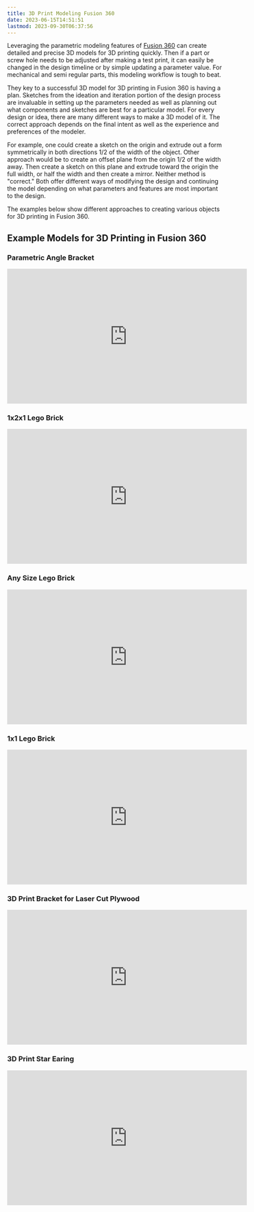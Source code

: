 ```yaml
---
title: 3D Print Modeling Fusion 360
date: 2023-06-15T14:51:51
lastmod: 2023-09-30T06:37:56
---
```


Leveraging the parametric modeling features of [Fusion 360](../../3d-modeling/fusion-360/fusion-360.md) can create detailed and precise 3D models for 3D printing quickly. Then if a part or screw hole needs to be adjusted after making a test print, it can easily be changed in the design timeline or by simple updating a parameter value. For mechanical and semi regular parts, this modeling workflow is tough to beat.

They key to a successful 3D model for 3D printing in Fusion 360 is having a plan. Sketches from the ideation and iteration portion of the design process are invaluable in setting up the parameters needed as well as planning out what components and sketches are best for a particular model. For every design or idea, there are many different ways to make a 3D model of it. The correct approach depends on the final intent as well as the experience and preferences of the modeler.

For example, one could create a sketch on the origin and extrude out a form symmetrically in both directions 1/2 of the width of the object. Other approach would be to create an offset plane from the origin 1/2 of the width away. Then create a sketch on this plane and extrude toward the origin the full width, or half the width and then create a mirror. Neither method is "correct." Both offer different ways of modifying the design and continuing the model depending on what parameters and features are most important to the design.

The examples below show different approaches to creating various objects for 3D printing in Fusion 360.

## Example Models for 3D Printing in Fusion 360

<div class="video-grid">

<div class="video-card">

### Parametric Angle Bracket

<div class="iframe-16-9-container">
<iframe class="youTubeIframe" width="560" height="315" src="https://www.youtube.com/embed/lAX7XAcrvL4?rel=0" title="YouTube video player" frameborder="0" allow="accelerometer; autoplay; clipboard-write; encrypted-media; gyroscope; picture-in-picture; web-share" allowfullscreen></iframe>
</div>
</div>

<div class="video-card">

### 1x2x1 Lego Brick

<div class="iframe-16-9-container">
<iframe class="youTubeIframe" width="560" height="315" src="https://www.youtube.com/embed/42VLAXterTg?rel=0" title="YouTube video player" frameborder="0" allow="accelerometer; autoplay; clipboard-write; encrypted-media; gyroscope; picture-in-picture; web-share" allowfullscreen></iframe>
</div>
</div>

<div class="video-card">

### Any Size Lego Brick

<div class="iframe-16-9-container">
<iframe class="youTubeIframe" width="560" height="315" src="https://www.youtube.com/embed/Zjhpo0Docdc?rel=0" title="YouTube video player" frameborder="0" allow="accelerometer; autoplay; clipboard-write; encrypted-media; gyroscope; picture-in-picture; web-share" allowfullscreen></iframe>
</div>
</div>

<div class="video-card">

### 1x1 Lego Brick

<div class="iframe-16-9-container">
<iframe class="youTubeIframe" width="560" height="315" src="https://www.youtube.com/embed/zIgLweqF2X8?rel=0" title="YouTube video player" frameborder="0" allow="accelerometer; autoplay; clipboard-write; encrypted-media; gyroscope; picture-in-picture; web-share" allowfullscreen></iframe>
</div>
</div>

<div class="video-card">

### 3D Print Bracket for Laser Cut Plywood

<div class="iframe-16-9-container">
<iframe class="youTubeIframe" width="560" height="315" src="https://www.youtube.com/embed/64nG3t-3Log?rel=0" title="YouTube video player" frameborder="0" allow="accelerometer; autoplay; clipboard-write; encrypted-media; gyroscope; picture-in-picture; web-share" allowfullscreen></iframe>
</div>
</div>

<div class="video-card">

### 3D Print Star Earing

<div class="iframe-16-9-container">
<iframe class="youTubeIframe" width="560" height="315" src="https://www.youtube.com/embed/lAX7XAcrvL4?rel=0" title="YouTube video player" frameborder="0" allow="accelerometer; autoplay; clipboard-write; encrypted-media; gyroscope; picture-in-picture; web-share" allowfullscreen></iframe>
</div>
</div>

</div>
